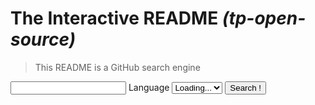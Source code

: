 <style>
</style>

# The Interactive README _(tp-open-source)_

> This README is a GitHub search engine

<div id="interactive-readme">
<input type="text" id="interactive-readme__query">
<label for="interactive-readme__language">Language</label>
<select id="interactive-readme__language">
<option>Loading...</option>
</select>
<button id="interactive-readme__search">Search !</button>
<div id="interactive-readme__results"></div>
</div>
